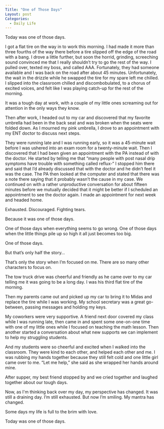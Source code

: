 ```yaml
---
Title: "One of Those Days"
Layout: post
Categories:
  - Daily Life
---
```

<p>Today was one of those days.</p>
<p>I got a flat tire on the way in to work this morning. I had made it more than three fourths of the way there before a tire slipped off the edge of the road with a bang. I drove a little further, but soon the horrid, grinding, screeching sound convinced me that I really shouldn&rsquo;t try to go the rest of the way. I pulled over, texted my boss, and called AAA. Fortunately, they had someone available and I was back on the road after about 45 minutes. Unfortunately, the wait in the drizzle while he swapped the tire for my spare left me chilled. I slipped into the classroom chilled and discombobulated, to a chorus of excited voices, and felt like I was playing catch-up for the rest of the morning.</p>
<p>It was a tough day at work, with a couple of my little ones screaming out for attention in the only ways they know.</p>
<p>Then after work, I headed out to my car and discovered that my favorite umbrella had been in the back seat and was broken when the seats were folded down. As I mourned my pink umbrella, I drove to an appointment with my ENT doctor to discuss next steps.</p>
<p>They were running late and I was running early, so it was a 45-minute wait before I was ushered into an exam room for a twenty-minute wait. Then I discovered that I had been given an appointment with the PA instead of with the doctor. He started by telling me that &ldquo;many people with post nasal drip symptoms have trouble with something called reflux-&ldquo; I stopped him there and said that I&rsquo;d already discussed that with the doctor and he didn&rsquo;t feel it was the case. The PA then looked at the computer and stated that there was a note there saying that it probably wasn&rsquo;t the cause in my case. We continued on with a rather unproductive conversation for about fifteen minutes before we mutually decided that it might be better if I scheduled an appointment to see the doctor again. I made an appointment for next week and headed home.</p>
<p>Exhausted. Discouraged. Fighting tears.</p>
<p>Because it was one of those days.</p>
<p>One of those days when everything seems to go wrong. One of those days when the little things pile up so high it all just becomes too big.</p>
<p>One of those days.</p>
<p>But that&rsquo;s only half the story&hellip;</p>
<p>That&rsquo;s only the story when I&rsquo;m focused on me. There are so many other characters to focus on.</p>
<p>The tow truck drive was cheerful and friendly as he came over to my car telling me it was going to be a long day. I was his third flat tire of the morning.</p>
<p>Then my parents came out and picked up my car to bring it to Midas and replace the tire while I was working. My school secretary was a great go-between, passing messages and holding my keys.</p>
<p>My coworkers were very supportive. A friend next door covered my class while I was running late, then came in and spent some one-on-one time with one of my little ones while I focused on teaching the math lesson. Then another started a conversation about what new supports we can implement to help my struggling students.</p>
<p>And my students were so cheerful and excited when I walked into the classroom. They were kind to each other, and helped each other and me. I was rubbing my hands together because they still felt cold and one little girl came over to me. &ldquo;Let me help,&rdquo; she said as she wrapped her hands around mine.</p>
<p>After supper, my best friend stopped by and we cried together and laughed together about our tough days.</p>
<p>Now, as I'm thinking back over my day, my perspective has changed. It was still a draining day. I&rsquo;m still exhausted. But now I&rsquo;m smiling. My mantra has changed.</p>
<p>Some days my life is full to the brim with love.</p>
<p>Today was one of those days.</p>
